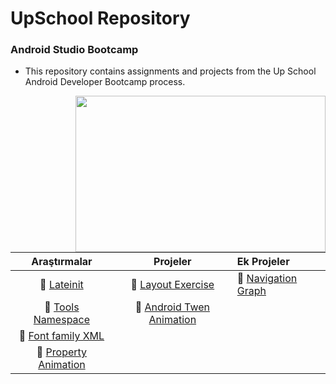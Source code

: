 # UpSchool Repository
### Android Studio Bootcamp

- This repository contains assignments and projects from the Up School Android Developer Bootcamp process.
 <img align="right" width="400" height="250" src="https://media2.giphy.com/media/13HgwGsXF0aiGY/giphy.gif">


 |         Araştırmalar          |Projeler|          Ek Projeler         |
|:------------------------------------------------------------------------:|:---:|:-----|
| :bookmark_tabs: [Lateinit](https://github.com/senaecelik/UpSchool-Progress/tree/main/Ara%C5%9Ft%C4%B1rma%20%C3%96devleri#1)|:bookmark_tabs:  [Layout Exercise](https://github.com/senaecelik/UpSchool-Progress/tree/main/Projeler/Project%2001%20-%20Layout%20Exercise%20Project) |:bookmark_tabs:     [Navigation Graph](https://github.com/senaecelik/UpSchool-Progress/tree/main/Ek%20Projeler/NavigationGraph)
|:bookmark_tabs: [Tools Namespace](https://github.com/senaecelik/UpSchool-Progress/tree/main/Ara%C5%9Ft%C4%B1rma%20%C3%96devleri#2) |:bookmark_tabs:   [Android Twen Animation](https://github.com/senaecelik/UpSchool-Progress/tree/main/Projeler/Project%2002%20-%20Android%20Tween%20Animation%20Sample)   
|:bookmark_tabs: [Font family XML](https://github.com/senaecelik/UpSchool-Progress/tree/main/Ara%C5%9Ft%C4%B1rma%20%C3%96devleri#3)   
|:bookmark_tabs: [Property Animation](https://github.com/senaecelik/UpSchool-Progress/tree/main/Ara%C5%9Ft%C4%B1rma%20%C3%96devleri#4)   



